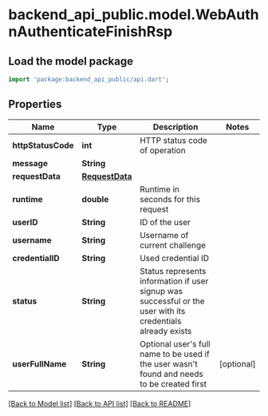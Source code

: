 # backend_api_public.model.WebAuthnAuthenticateFinishRsp

## Load the model package
```dart
import 'package:backend_api_public/api.dart';
```

## Properties
Name | Type | Description | Notes
------------ | ------------- | ------------- | -------------
**httpStatusCode** | **int** | HTTP status code of operation | 
**message** | **String** |  | 
**requestData** | [**RequestData**](RequestData.md) |  | 
**runtime** | **double** | Runtime in seconds for this request | 
**userID** | **String** | ID of the user | 
**username** | **String** | Username of current challenge | 
**credentialID** | **String** | Used credential ID | 
**status** | **String** | Status represents information if user signup was successful or the user with its credentials already exists | 
**userFullName** | **String** | Optional user's full name to be used if the user wasn't found and needs to be created first | [optional] 

[[Back to Model list]](../README.md#documentation-for-models) [[Back to API list]](../README.md#documentation-for-api-endpoints) [[Back to README]](../README.md)


